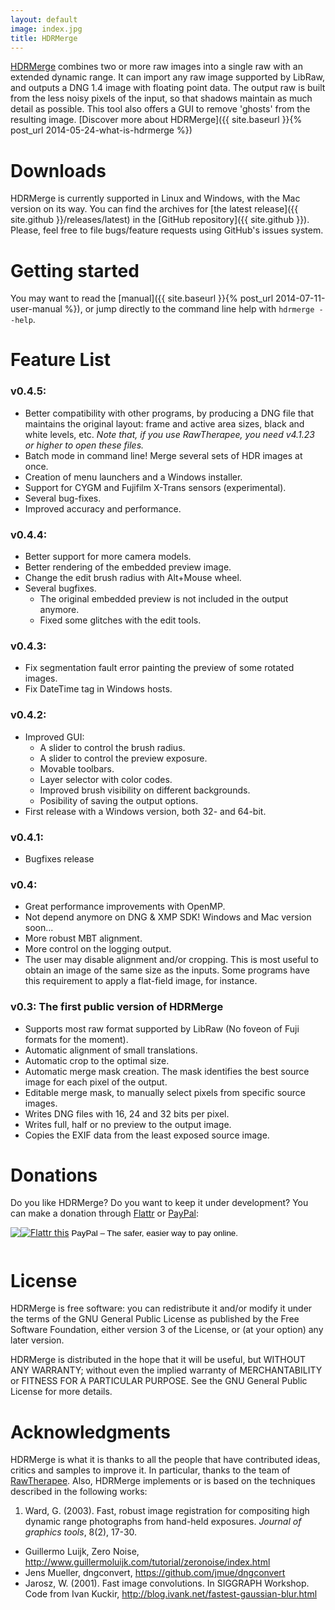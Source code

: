 ```yaml
---
layout: default
image: index.jpg
title: HDRMerge
---
```

[HDRMerge](https://github.com/jcelaya/hdrmerge) combines two or more raw images into a single raw with an extended dynamic range. It can import any raw image supported by LibRaw, and outputs a DNG 1.4 image with floating point data. The output raw is built from the less noisy pixels of the input, so that shadows maintain as much detail as possible. This tool also offers a GUI to remove 'ghosts' from the resulting image. [Discover more about HDRMerge]({{ site.baseurl }}{% post_url 2014-05-24-what-is-hdrmerge %})


# Downloads

HDRMerge is currently supported in Linux and Windows, with the Mac version on its way. You can find the archives for [the latest release]({{ site.github }}/releases/latest) in the [GitHub repository]({{ site.github }}). Please, feel free to file bugs/feature requests using GitHub's issues system.


# Getting started

You may want to read the [manual]({{ site.baseurl }}{% post_url 2014-07-11-user-manual %}), or jump directly to the command line help with `hdrmerge --help`.


# Feature List

### v0.4.5:

* Better compatibility with other programs, by producing a DNG file that maintains the original layout: frame and active area sizes, black and white levels, etc. *Note that, if you use RawTherapee, you need v4.1.23 or higher to open these files.*
* Batch mode in command line! Merge several sets of HDR images at once.
* Creation of menu launchers and a Windows installer.
* Support for CYGM and Fujifilm X-Trans sensors (experimental).
* Several bug-fixes.
* Improved accuracy and performance.

### v0.4.4:

* Better support for more camera models.
* Better rendering of the embedded preview image.
* Change the edit brush radius with Alt+Mouse wheel.
* Several bugfixes.
  * The original embedded preview is not included in the output anymore.
  * Fixed some glitches with the edit tools.

### v0.4.3:

* Fix segmentation fault error painting the preview of some rotated images.
* Fix DateTime tag in Windows hosts.

### v0.4.2:

* Improved GUI:
  * A slider to control the brush radius.
  * A slider to control the preview exposure.
  * Movable toolbars.
  * Layer selector with color codes.
  * Improved brush visibility on different backgrounds.
  * Posibility of saving the output options.
* First release with a Windows version, both 32- and 64-bit.

### v0.4.1:

* Bugfixes release

### v0.4:

* Great performance improvements with OpenMP.
* Not depend anymore on DNG & XMP SDK! Windows and Mac version soon...
* More robust MBT alignment.
* More control on the logging output.
* The user may disable alignment and/or cropping. This is most useful to obtain an image of the same size as the inputs. Some programs have this requirement to apply a flat-field image, for instance.

### v0.3: The first public version of HDRMerge

* Supports most raw format supported by LibRaw (No foveon of Fuji formats for the moment).
* Automatic alignment of small translations.
* Automatic crop to the optimal size.
* Automatic merge mask creation. The mask identifies the best source image for each pixel of the output.
* Editable merge mask, to manually select pixels from specific source images.
* Writes DNG files with 16, 24 and 32 bits per pixel.
* Writes full, half or no preview to the output image.
* Copies the EXIF data from the least exposed source image.


# Donations

Do you like HDRMerge? Do you want to keep it under development? You can make a donation through [Flattr](https://flattr.com/) or [PayPal](https://www.paypal.com/):

<form action="https://www.paypal.com/cgi-bin/webscr" method="post" target="_top" style="margin: 0; padding: 0;">
	<a href="https://flattr.com/submit/auto?user_id=jcelaya&url=http%3A%2F%2Fjcelaya.github.io%2Fhdrmerge%2F&title=HDRMerge" target="_blank" style="border: 0px">
    	<img src="//api.flattr.com/button/flattr-badge-large.png" alt="Flattr this" title="Flattr this" style="padding-bottom: 12px;" border="0"></a> 
    <input type="hidden" name="cmd" value="_s-xclick">
    <input type="hidden" name="hosted_button_id" value="AB3CAVRH4S24C">
    <input type="image" src="https://www.paypalobjects.com/en_GB/i/btn/btn_donate_LG.gif" border="0" name="submit"
        alt="PayPal – The safer, easier way to pay online." style="display: inline;">
    <img alt="" border="0" src="https://www.paypalobjects.com/es_ES/i/scr/pixel.gif" width="1" height="1">
</form>


# License

HDRMerge is free software: you can redistribute it and/or modify it under the terms of the GNU General Public License as published by the Free Software Foundation, either version 3 of the License, or (at your option) any later version.

HDRMerge is distributed in the hope that it will be useful, but WITHOUT ANY WARRANTY; without even the implied warranty of MERCHANTABILITY or FITNESS FOR A PARTICULAR PURPOSE. See the GNU General Public License for more details.


# Acknowledgments

HDRMerge is what it is thanks to all the people that have contributed ideas, critics and samples to improve it. In particular, thanks to the team of [RawTherapee](http://rawtherapee.com/). Also, HDRMerge implements or is based on the techniques described in the following works:

1. Ward, G. (2003). Fast, robust image registration for compositing high dynamic range photographs from hand-held exposures. *Journal of graphics tools*, 8(2), 17-30.
+  Guillermo Luijk, Zero Noise, <http://www.guillermoluijk.com/tutorial/zeronoise/index.html>
+  Jens Mueller, dngconvert, <https://github.com/jmue/dngconvert>
+  Jarosz, W. (2001). Fast image convolutions. In SIGGRAPH Workshop. Code from Ivan Kuckir, <http://blog.ivank.net/fastest-gaussian-blur.html>
